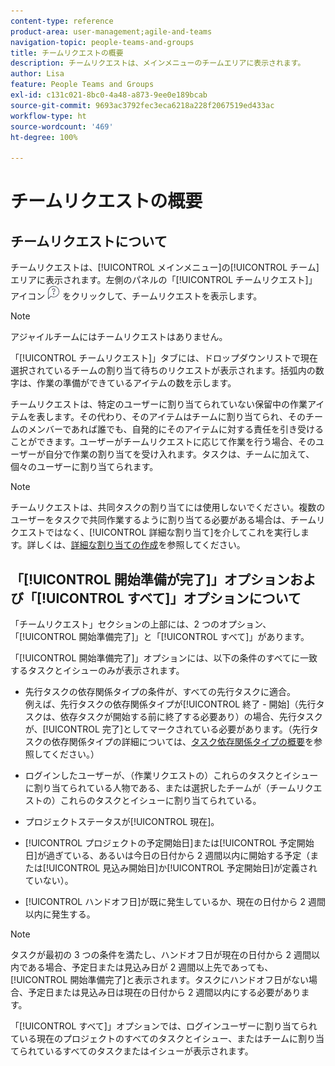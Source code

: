 ```yaml
---
content-type: reference
product-area: user-management;agile-and-teams
navigation-topic: people-teams-and-groups
title: チームリクエストの概要
description: チームリクエストは、メインメニューのチームエリアに表示されます。
author: Lisa
feature: People Teams and Groups
exl-id: c131c021-8bc0-4a48-a873-9ee0e189bcab
source-git-commit: 9693ac3792fec3eca6218a228f2067519ed433ac
workflow-type: ht
source-wordcount: '469'
ht-degree: 100%

---
```


# チームリクエストの概要

## チームリクエストについて

チームリクエストは、[!UICONTROL メインメニュー]の[!UICONTROL チーム]エリアに表示されます。左側のパネルの「[!UICONTROL チームリクエスト]」アイコン ![リクエストアイコン](assets/request-icon.png) をクリックして、チームリクエストを表示します。

>[!NOTE]
>
>アジャイルチームにはチームリクエストはありません。

「[!UICONTROL チームリクエスト]」タブには、ドロップダウンリストで現在選択されているチームの割り当て待ちのリクエストが表示されます。括弧内の数字は、作業の準備ができているアイテムの数を示します。

チームリクエストは、特定のユーザーに割り当てられていない保留中の作業アイテムを表します。その代わり、そのアイテムはチームに割り当てられ、そのチームのメンバーであれば誰でも、自発的にそのアイテムに対する責任を引き受けることができます。ユーザーがチームリクエストに応じて作業を行う場合、そのユーザーが自分で作業の割り当てを受け入れます。タスクは、チームに加えて、個々のユーザーに割り当てられます。

>[!NOTE]
>
>チームリクエストは、共同タスクの割り当てには使用しないでください。複数のユーザーをタスクで共同作業するように割り当てる必要がある場合は、チームリクエストではなく、[!UICONTROL 詳細な割り当て]を介してこれを実行します。詳しくは、[詳細な割り当ての作成](../../manage-work/tasks/assign-tasks/create-advanced-assignments.md)を参照してください。

## 「[!UICONTROL 開始準備が完了]」オプションおよび「[!UICONTROL すべて]」オプションについて

「チームリクエスト」セクションの上部には、2 つのオプション、「[!UICONTROL 開始準備完了]」と「[!UICONTROL すべて]」があります。

「[!UICONTROL 開始準備完了]」オプションには、以下の条件のすべてに一致するタスクとイシューのみが表示されます。

* 先行タスクの依存関係タイプの条件が、すべての先行タスクに適合。\
  例えば、先行タスクの依存関係タイプが[!UICONTROL 終了 - 開始]（先行タスクは、依存タスクが開始する前に終了する必要あり）の場合、先行タスクが、[!UICONTROL 完了]としてマークされている必要があります。（先行タスクの依存関係タイプの詳細については、[タスク依存関係タイプの概要](../../manage-work/tasks/use-prdcssrs/task-dependency-types.md)を参照してください。）

* ログインしたユーザーが、（作業リクエストの）これらのタスクとイシューに割り当てられている人物である、または選択したチームが（チームリクエストの）これらのタスクとイシューに割り当てられている。
* プロジェクトステータスが[!UICONTROL 現在]。
* [!UICONTROL プロジェクトの予定開始日]または[!UICONTROL 予定開始日]が過ぎている、あるいは今日の日付から 2 週間以内に開始する予定（または[!UICONTROL 見込み開始日]か[!UICONTROL 予定開始日]が定義されていない）。
* [!UICONTROL ハンドオフ日]が既に発生しているか、現在の日付から 2 週間以内に発生する。

>[!NOTE]
>
>タスクが最初の 3 つの条件を満たし、ハンドオフ日が現在の日付から 2 週間以内である場合、予定日または見込み日が 2 週間以上先であっても、[!UICONTROL 開始準備完了]と表示されます。タスクにハンドオフ日がない場合、予定日または見込み日は現在の日付から 2 週間以内にする必要があります。

「[!UICONTROL すべて]」オプションでは、ログインユーザーに割り当てられている現在のプロジェクトのすべてのタスクとイシュー、またはチームに割り当てられているすべてのタスクまたはイシューが表示されます。
